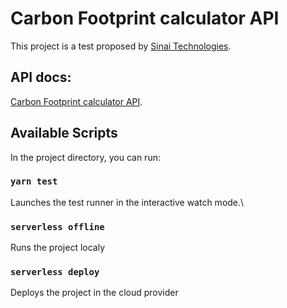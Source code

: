 # Carbon Footprint calculator API

This project is a test proposed by [Sinai Technologies](https://www.sinaitechnologies.com/).

## API docs:

[Carbon Footprint calculator API](https://www.sinaitechnologies.com/).

## Available Scripts

In the project directory, you can run:

### `yarn test`

Launches the test runner in the interactive watch mode.\

### `serverless offline`

Runs the project localy

### `serverless deploy`

Deploys the project in the cloud provider
